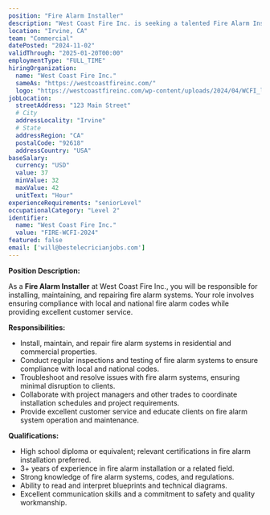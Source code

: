 ```yaml
---
position: "Fire Alarm Installer"
description: "West Coast Fire Inc. is seeking a talented Fire Alarm Installer to join our innovative team. In this role, you will be responsible for installing, maintaining, and repairing fire alarm systems."
location: "Irvine, CA"
team: "Commercial"
datePosted: "2024-11-02"
validThrough: "2025-01-20T00:00"
employmentType: "FULL_TIME"
hiringOrganization: 
  name: "West Coast Fire Inc."
  sameAs: "https://westcoastfireinc.com/"
  logo: "https://westcoastfireinc.com/wp-content/uploads/2024/04/WCFI_logo_V1_Transparent-1-800x294.png"
jobLocation:
  streetAddress: "123 Main Street"
  # City
  addressLocality: "Irvine"
  # State
  addressRegion: "CA"
  postalCode: "92618"
  addressCountry: "USA"
baseSalary:
  currency: "USD"
  value: 37
  minValue: 32
  maxValue: 42
  unitText: "Hour"
experienceRequirements: "seniorLevel"
occupationalCategory: "Level 2"
identifier:
  name: "West Coast Fire Inc."
  value: "FIRE-WCFI-2024"
featured: false
email: ['will@bestelecricianjobs.com']
---
```

**Position Description:**

As a **Fire Alarm Installer** at West Coast Fire Inc., you will be responsible for installing, maintaining, and repairing fire alarm systems. Your role involves ensuring compliance with local and national fire alarm codes while providing excellent customer service.

**Responsibilities:**

- Install, maintain, and repair fire alarm systems in residential and commercial properties.
- Conduct regular inspections and testing of fire alarm systems to ensure compliance with local and national codes.
- Troubleshoot and resolve issues with fire alarm systems, ensuring minimal disruption to clients.
- Collaborate with project managers and other trades to coordinate installation schedules and project requirements.
- Provide excellent customer service and educate clients on fire alarm system operation and maintenance.

**Qualifications:**

- High school diploma or equivalent; relevant certifications in fire alarm installation preferred.
- 3+ years of experience in fire alarm installation or a related field.
- Strong knowledge of fire alarm systems, codes, and regulations.
- Ability to read and interpret blueprints and technical diagrams.
- Excellent communication skills and a commitment to safety and quality workmanship.
